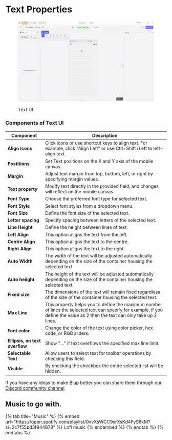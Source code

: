 # Text Properties

<figure><img src="../../../.gitbook/assets/text-ui.gif" alt="Text UI"><figcaption><p>Text UI</p></figcaption></figure>


### Components of Text UI

<table>
  <thead>
    <tr>
      <th>Component</th>
      <th>Description</th>
    </tr>
  </thead>
  <tbody>
    <tr>
      <td><strong>Align Icons</strong></td>
      <td>Click icons or use shortcut keys to align text. For example, click "Align Left" or use Ctrl+Shift+Left to left-align text.</td>
    </tr>
    <tr>
      <td><strong>Postitions</strong></td>
      <td>Set Text positions on the X and Y axis of the mobile canvas.</td>
    </tr>
    <tr>
      <td><strong>Margin</strong></td>
      <td>Adjust text margin from top, bottom, left, or right by specifying margin values.</td>
    </tr>
    <tr>
      <td><strong>Text property</strong></td>
      <td>Modify text directly in the provided field, and changes will reflect on the mobile canvas.</td>
    </tr><tr>
      <td><strong>Font Type</strong></td>
      <td>Choose the preferred font type for selected text.</td>
    </tr>
    <tr>
      <td><strong>Font Style</strong></td>
      <td>Select font styles from a dropdown menu.</td>
    </tr>
    <tr>
      <td><strong>Font Size</strong></td>
      <td>Define the font size of the selected text.</td>
    </tr>
    <tr>
      <td><strong>Letter spacing</strong></td>
      <td>Specify spacing between letters of the selected text.</td>
    </tr><tr>
      <td><strong>Line Height</strong></td>
      <td>Define the height between lines of text.</td>
    </tr><tr>
      <td><strong>Left Align</strong></td>
      <td>  This option aligns the text from the left.</td>
    </tr><tr>
      <td><strong>Centre Align</strong></td>
      <td>This option aligns the text to the centre.</td>
    </tr><tr>
      <td><strong>Right Align</strong></td>
      <td>This option aligns the text to the right.</td>
    </tr><tr>
      <td><strong>Auto Width</strong></td>
      <td>The width of the text will be adjusted automatically depending on the size of the container housing the selected text.</td>
    </tr><tr>
      <td><strong>Auto heiight</strong></td>
      <td>The height of the text will be adjusted automatically depending on the size of the container housing the selected text.</td>
    </tr><tr>
      <td><strong>Fixed size</strong></td>
      <td>The dimensions of the text will remain fixed regardless of the size of the container housing the selected text.</td>
    </tr>
    <tr>
      <td><strong>Max Line</strong></td>
      <td>This property helps you to define the maximum number of lines the selected text can specify for example, if you define the value as 2 then the text can only take up 2 lines.</td>
    </tr>
    <tr>
      <td><strong>Font color</strong></td>
      <td>Change the color of the text using color picker, hex code, or RGB sliders.</td>
    </tr>
     <tr>
      <td><strong>Ellipsis, on text overflow</strong></td>
      <td>Show "..." if text overflows the specified max line limit.</td>
    </tr>
     <tr>
      <td><strong>Selectable Text</strong></td>
      <td>Allow users to select text for toolbar operations by checking this field.</td>
    </tr>
    <tr>
      <td><strong>Visible</strong></td>
      <td>By checking the checkbox the entire selected list will be hidden.</td>
    </tr>
  </tbody>
</table>

If you have any ideas to make Blup better you can share them through our [Discord community channel ](https://discord.com/channels/940632966093234176/965313562425823303)

## Music to go with.
 
<div class="container">
  {% tab title="Music" %}
  {% embed url="https://open.spotify.com/playlist/0vvXsWCC9xrXsKd4FyS8kM?si=2c7f55bd3f944878" %}
  Lofi music
  {% endembed %}
  {% endtab %}
  {% endtabs %}
</div>
